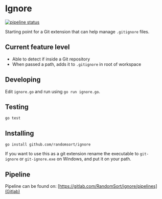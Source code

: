 # Ignore

[![pipeline status](https://gitlab.com/RandomSort/ignore/badges/master/pipeline.svg)](https://gitlab.com/RandomSort/ignore/commits/master)

Starting point for a Git extension that can help manage `.gitignore` files.

## Current feature level

- Able to detect if inside a Git repository
- When passed a path, adds it to `.gitignore` in root of workspace

## Developing

Edit `ignore.go` and run using `go run ignore.go`.

## Testing

`go test`

## Installing

`go install github.com/randomsort/ignore`

If you want to use this as a git extension rename the executable to `git-ignore` or `git-ignore.exe` on Windows, and put it on your path.

## Pipeline

Pipeline can be found on:
[https://gitlab.com/RandomSort/ignore/pipelines](Gitlab)
